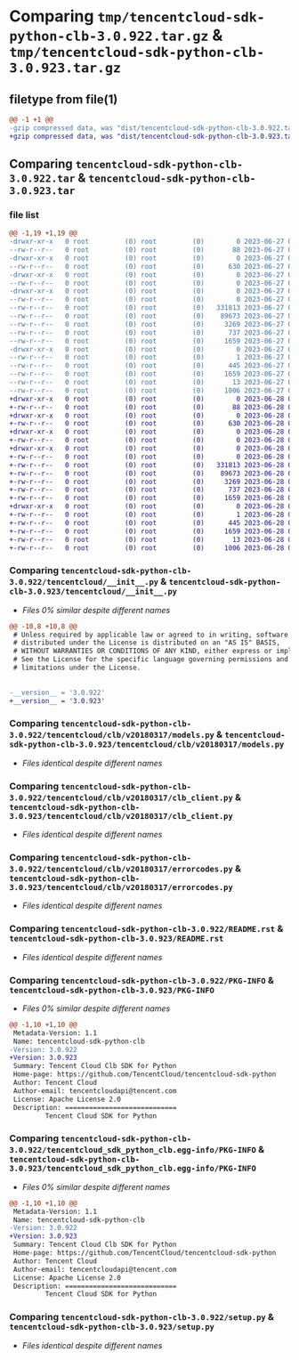 # Comparing `tmp/tencentcloud-sdk-python-clb-3.0.922.tar.gz` & `tmp/tencentcloud-sdk-python-clb-3.0.923.tar.gz`

## filetype from file(1)

```diff
@@ -1 +1 @@
-gzip compressed data, was "dist/tencentcloud-sdk-python-clb-3.0.922.tar", last modified: Tue Jun 27 00:20:44 2023, max compression
+gzip compressed data, was "dist/tencentcloud-sdk-python-clb-3.0.923.tar", last modified: Wed Jun 28 00:22:55 2023, max compression
```

## Comparing `tencentcloud-sdk-python-clb-3.0.922.tar` & `tencentcloud-sdk-python-clb-3.0.923.tar`

### file list

```diff
@@ -1,19 +1,19 @@
-drwxr-xr-x   0 root         (0) root         (0)        0 2023-06-27 00:20:44.000000 tencentcloud-sdk-python-clb-3.0.922/
--rw-r--r--   0 root         (0) root         (0)       88 2023-06-27 00:20:44.000000 tencentcloud-sdk-python-clb-3.0.922/setup.cfg
-drwxr-xr-x   0 root         (0) root         (0)        0 2023-06-27 00:20:44.000000 tencentcloud-sdk-python-clb-3.0.922/tencentcloud/
--rw-r--r--   0 root         (0) root         (0)      630 2023-06-27 00:20:44.000000 tencentcloud-sdk-python-clb-3.0.922/tencentcloud/__init__.py
-drwxr-xr-x   0 root         (0) root         (0)        0 2023-06-27 00:20:44.000000 tencentcloud-sdk-python-clb-3.0.922/tencentcloud/clb/
--rw-r--r--   0 root         (0) root         (0)        0 2023-06-27 00:20:44.000000 tencentcloud-sdk-python-clb-3.0.922/tencentcloud/clb/__init__.py
-drwxr-xr-x   0 root         (0) root         (0)        0 2023-06-27 00:20:44.000000 tencentcloud-sdk-python-clb-3.0.922/tencentcloud/clb/v20180317/
--rw-r--r--   0 root         (0) root         (0)        0 2023-06-27 00:20:44.000000 tencentcloud-sdk-python-clb-3.0.922/tencentcloud/clb/v20180317/__init__.py
--rw-r--r--   0 root         (0) root         (0)   331813 2023-06-27 00:20:44.000000 tencentcloud-sdk-python-clb-3.0.922/tencentcloud/clb/v20180317/models.py
--rw-r--r--   0 root         (0) root         (0)    89673 2023-06-27 00:20:44.000000 tencentcloud-sdk-python-clb-3.0.922/tencentcloud/clb/v20180317/clb_client.py
--rw-r--r--   0 root         (0) root         (0)     3269 2023-06-27 00:20:44.000000 tencentcloud-sdk-python-clb-3.0.922/tencentcloud/clb/v20180317/errorcodes.py
--rw-r--r--   0 root         (0) root         (0)      737 2023-06-27 00:20:44.000000 tencentcloud-sdk-python-clb-3.0.922/README.rst
--rw-r--r--   0 root         (0) root         (0)     1659 2023-06-27 00:20:44.000000 tencentcloud-sdk-python-clb-3.0.922/PKG-INFO
-drwxr-xr-x   0 root         (0) root         (0)        0 2023-06-27 00:20:44.000000 tencentcloud-sdk-python-clb-3.0.922/tencentcloud_sdk_python_clb.egg-info/
--rw-r--r--   0 root         (0) root         (0)        1 2023-06-27 00:20:44.000000 tencentcloud-sdk-python-clb-3.0.922/tencentcloud_sdk_python_clb.egg-info/dependency_links.txt
--rw-r--r--   0 root         (0) root         (0)      445 2023-06-27 00:20:44.000000 tencentcloud-sdk-python-clb-3.0.922/tencentcloud_sdk_python_clb.egg-info/SOURCES.txt
--rw-r--r--   0 root         (0) root         (0)     1659 2023-06-27 00:20:44.000000 tencentcloud-sdk-python-clb-3.0.922/tencentcloud_sdk_python_clb.egg-info/PKG-INFO
--rw-r--r--   0 root         (0) root         (0)       13 2023-06-27 00:20:44.000000 tencentcloud-sdk-python-clb-3.0.922/tencentcloud_sdk_python_clb.egg-info/top_level.txt
--rw-r--r--   0 root         (0) root         (0)     1006 2023-06-27 00:20:44.000000 tencentcloud-sdk-python-clb-3.0.922/setup.py
+drwxr-xr-x   0 root         (0) root         (0)        0 2023-06-28 00:22:55.000000 tencentcloud-sdk-python-clb-3.0.923/
+-rw-r--r--   0 root         (0) root         (0)       88 2023-06-28 00:22:55.000000 tencentcloud-sdk-python-clb-3.0.923/setup.cfg
+drwxr-xr-x   0 root         (0) root         (0)        0 2023-06-28 00:22:55.000000 tencentcloud-sdk-python-clb-3.0.923/tencentcloud/
+-rw-r--r--   0 root         (0) root         (0)      630 2023-06-28 00:22:55.000000 tencentcloud-sdk-python-clb-3.0.923/tencentcloud/__init__.py
+drwxr-xr-x   0 root         (0) root         (0)        0 2023-06-28 00:22:55.000000 tencentcloud-sdk-python-clb-3.0.923/tencentcloud/clb/
+-rw-r--r--   0 root         (0) root         (0)        0 2023-06-28 00:22:55.000000 tencentcloud-sdk-python-clb-3.0.923/tencentcloud/clb/__init__.py
+drwxr-xr-x   0 root         (0) root         (0)        0 2023-06-28 00:22:55.000000 tencentcloud-sdk-python-clb-3.0.923/tencentcloud/clb/v20180317/
+-rw-r--r--   0 root         (0) root         (0)        0 2023-06-28 00:22:55.000000 tencentcloud-sdk-python-clb-3.0.923/tencentcloud/clb/v20180317/__init__.py
+-rw-r--r--   0 root         (0) root         (0)   331813 2023-06-28 00:22:55.000000 tencentcloud-sdk-python-clb-3.0.923/tencentcloud/clb/v20180317/models.py
+-rw-r--r--   0 root         (0) root         (0)    89673 2023-06-28 00:22:55.000000 tencentcloud-sdk-python-clb-3.0.923/tencentcloud/clb/v20180317/clb_client.py
+-rw-r--r--   0 root         (0) root         (0)     3269 2023-06-28 00:22:55.000000 tencentcloud-sdk-python-clb-3.0.923/tencentcloud/clb/v20180317/errorcodes.py
+-rw-r--r--   0 root         (0) root         (0)      737 2023-06-28 00:22:55.000000 tencentcloud-sdk-python-clb-3.0.923/README.rst
+-rw-r--r--   0 root         (0) root         (0)     1659 2023-06-28 00:22:55.000000 tencentcloud-sdk-python-clb-3.0.923/PKG-INFO
+drwxr-xr-x   0 root         (0) root         (0)        0 2023-06-28 00:22:55.000000 tencentcloud-sdk-python-clb-3.0.923/tencentcloud_sdk_python_clb.egg-info/
+-rw-r--r--   0 root         (0) root         (0)        1 2023-06-28 00:22:55.000000 tencentcloud-sdk-python-clb-3.0.923/tencentcloud_sdk_python_clb.egg-info/dependency_links.txt
+-rw-r--r--   0 root         (0) root         (0)      445 2023-06-28 00:22:55.000000 tencentcloud-sdk-python-clb-3.0.923/tencentcloud_sdk_python_clb.egg-info/SOURCES.txt
+-rw-r--r--   0 root         (0) root         (0)     1659 2023-06-28 00:22:55.000000 tencentcloud-sdk-python-clb-3.0.923/tencentcloud_sdk_python_clb.egg-info/PKG-INFO
+-rw-r--r--   0 root         (0) root         (0)       13 2023-06-28 00:22:55.000000 tencentcloud-sdk-python-clb-3.0.923/tencentcloud_sdk_python_clb.egg-info/top_level.txt
+-rw-r--r--   0 root         (0) root         (0)     1006 2023-06-28 00:22:55.000000 tencentcloud-sdk-python-clb-3.0.923/setup.py
```

### Comparing `tencentcloud-sdk-python-clb-3.0.922/tencentcloud/__init__.py` & `tencentcloud-sdk-python-clb-3.0.923/tencentcloud/__init__.py`

 * *Files 0% similar despite different names*

```diff
@@ -10,8 +10,8 @@
 # Unless required by applicable law or agreed to in writing, software
 # distributed under the License is distributed on an "AS IS" BASIS,
 # WITHOUT WARRANTIES OR CONDITIONS OF ANY KIND, either express or implied.
 # See the License for the specific language governing permissions and
 # limitations under the License.
 
 
-__version__ = '3.0.922'
+__version__ = '3.0.923'
```

### Comparing `tencentcloud-sdk-python-clb-3.0.922/tencentcloud/clb/v20180317/models.py` & `tencentcloud-sdk-python-clb-3.0.923/tencentcloud/clb/v20180317/models.py`

 * *Files identical despite different names*

### Comparing `tencentcloud-sdk-python-clb-3.0.922/tencentcloud/clb/v20180317/clb_client.py` & `tencentcloud-sdk-python-clb-3.0.923/tencentcloud/clb/v20180317/clb_client.py`

 * *Files identical despite different names*

### Comparing `tencentcloud-sdk-python-clb-3.0.922/tencentcloud/clb/v20180317/errorcodes.py` & `tencentcloud-sdk-python-clb-3.0.923/tencentcloud/clb/v20180317/errorcodes.py`

 * *Files identical despite different names*

### Comparing `tencentcloud-sdk-python-clb-3.0.922/README.rst` & `tencentcloud-sdk-python-clb-3.0.923/README.rst`

 * *Files identical despite different names*

### Comparing `tencentcloud-sdk-python-clb-3.0.922/PKG-INFO` & `tencentcloud-sdk-python-clb-3.0.923/PKG-INFO`

 * *Files 0% similar despite different names*

```diff
@@ -1,10 +1,10 @@
 Metadata-Version: 1.1
 Name: tencentcloud-sdk-python-clb
-Version: 3.0.922
+Version: 3.0.923
 Summary: Tencent Cloud Clb SDK for Python
 Home-page: https://github.com/TencentCloud/tencentcloud-sdk-python
 Author: Tencent Cloud
 Author-email: tencentcloudapi@tencent.com
 License: Apache License 2.0
 Description: ============================
         Tencent Cloud SDK for Python
```

### Comparing `tencentcloud-sdk-python-clb-3.0.922/tencentcloud_sdk_python_clb.egg-info/PKG-INFO` & `tencentcloud-sdk-python-clb-3.0.923/tencentcloud_sdk_python_clb.egg-info/PKG-INFO`

 * *Files 0% similar despite different names*

```diff
@@ -1,10 +1,10 @@
 Metadata-Version: 1.1
 Name: tencentcloud-sdk-python-clb
-Version: 3.0.922
+Version: 3.0.923
 Summary: Tencent Cloud Clb SDK for Python
 Home-page: https://github.com/TencentCloud/tencentcloud-sdk-python
 Author: Tencent Cloud
 Author-email: tencentcloudapi@tencent.com
 License: Apache License 2.0
 Description: ============================
         Tencent Cloud SDK for Python
```

### Comparing `tencentcloud-sdk-python-clb-3.0.922/setup.py` & `tencentcloud-sdk-python-clb-3.0.923/setup.py`

 * *Files identical despite different names*

